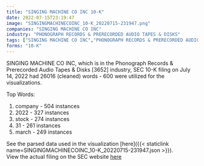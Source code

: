 ```yaml
---
title: "SINGING MACHINE CO INC 10-K"
date: 2022-07-15T23:19:47
image: "SINGINGMACHINECOINC_10-K_20220715-231947.png"
companies: "SINGING MACHINE CO INC"
industry: "PHONOGRAPH RECORDS & PRERECORDED AUDIO TAPES & DISKS"
tags: ["SINGING MACHINE CO INC","PHONOGRAPH RECORDS & PRERECORDED AUDIO TAPES & DISKS","07-14-2022","10-K"]
forms: "10-K"
---
```

SINGING MACHINE CO INC, which is in the Phonograph Records & Prerecorded Audio Tapes & Disks [3652] industry, SEC 10-K filing on July 14, 2022 had 26016 (cleaned) words - 600 were utilized for the visualizations.

Top Words:
1. company - 504 instances
2. 2022 - 327 instances
3. stock - 274 instances
4. 31 - 261 instances
5. march - 249 instances


See the parsed data used in the visualization [here]({{< staticlink name=SINGINGMACHINECOINC_10-K_20220715-231947.json >}}).  
View the actual filing on the SEC website [here](https://www.sec.gov/Archives/edgar/data/923601/0001493152-22-019311.txt)